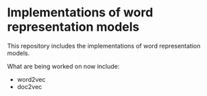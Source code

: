 Implementations of word representation models
=============================================

This repository includes the implementations of word representation models.

What are being worked on now include:
- word2vec
- doc2vec